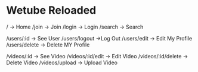 # Wetube Reloaded

/ -> Home
/join -> Join
/login -> Login
/search -> Search

/users/:id -> See User
/users/logout ->Log Out
/users/edit -> Edit My Profile
/users/delete -> Delete MY Profile

/videos/:id -> See Video
/videos/:id/edit -> Edit Video
/videos/:id/delete -> Delete Video
/videos/upload -> Upload Video
